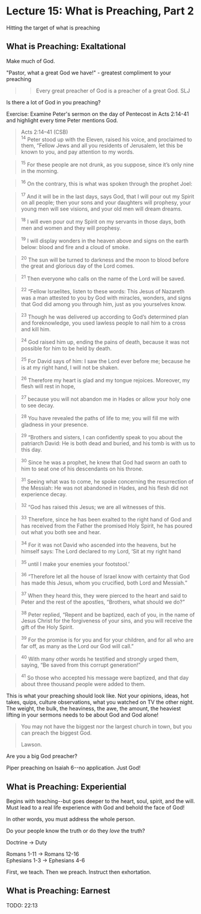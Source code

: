 # Lecture 15: What is Preaching, Part 2

Hitting the target of what is preaching

## What is Preaching: Exaltational

Make much of God.

"Pastor, what a great God we have!" - greatest compliment to your preaching

>>Every great preacher of God is a preacher of a great God. SLJ

Is there a lot of God in you preaching?

</bgy>Exercise</bgy>: Examine Peter's sermon on the day of Pentecost in Acts 2:14-41 and highlight every time Peter mentions God.

>Acts 2:14–41 (CSB)  
><sup>14</sup> Peter stood up with the Eleven, raised his voice, and proclaimed to them, “Fellow Jews and all you residents of Jerusalem, let this be known to you, and pay attention to my words. 

><sup>15</sup> For these people are not drunk, as you suppose, since it’s only nine in the morning. 

><sup>16</sup> On the contrary, this is what was spoken through the prophet Joel: 

><sup>17</sup> And it will be in the last days, says <bgy>God</bgy>, that I will pour out my <bgy>Spirit</bgy> on all people; then your sons and your daughters will prophesy, your young men will see visions, and your old men will dream dreams. 

><sup>18</sup> I will even pour out my <bgy>Spirit</bgy> on my servants in those days, both men and women and they will prophesy. 

><sup>19</sup> I will display wonders in the heaven above and signs on the earth below: blood and fire and a cloud of smoke. 

><sup>20</sup> The sun will be turned to darkness and the moon to blood before the great and glorious day of the <bgy>Lord</bgy> comes. 

><sup>21</sup> Then everyone who calls on the name of the <bgy>Lord</bgy> will be saved. 

><sup>22</sup> “Fellow Israelites, listen to these words: This <bgy>Jesus</bgy> of Nazareth was a man attested to you by <bgy>God</bgy> with miracles, wonders, and signs that <bgy>God</bgy> did among you through <bgy>him</bgy>, just as you yourselves know. 

><sup>23</sup> Though <bgy>he</bgy> was delivered up according to <bgy>God’s</bgy> determined plan and foreknowledge, you used lawless people to nail <bgy>him</bgy> to a cross and kill <bgy>him</bgy>. 

><sup>24</sup> <bgy>God</bgy> raised <bgy>him</bgy> up, ending the pains of death, because it was not possible for <bgy>him</bgy> to be held by death. 

><sup>25</sup> For David says of <bgy>him</bgy>: I saw the <bgy>Lord</bgy> ever before me; because <bgy>he</bgy> is at my right hand, I will not be shaken. 

><sup>26</sup> Therefore my heart is glad and my tongue rejoices. Moreover, my flesh will rest in hope, 

><sup>27</sup> because <bgy>you</bgy> will not abandon <bgy>me</bgy> in Hades or allow your <bgy>holy one</bgy> to see decay. 

><sup>28</sup> <bgy>You</bgy> have revealed the paths of life to me; <bgy>you</bgy> will fill me with gladness in <bgy>your</bgy> presence. 

><sup>29</sup> “Brothers and sisters, I can confidently speak to you about the patriarch David: He is both dead and buried, and his tomb is with us to this day. 

><sup>30</sup> Since he was a prophet, he knew that <bgy>God</bgy> had sworn an oath to him to seat one of his descendants on his throne. 

><sup>31</sup> Seeing what was to come, he spoke concerning the resurrection of the <bgy>Messiah</bgy>: <bgy>He</bgy> was not abandoned in Hades, and <bgy>his</bgy> flesh did not experience decay. 

><sup>32</sup> “</bgy>God</bgy> has raised this <bgy>Jesus</bgy>; we are all witnesses of this. 

><sup>33</sup> Therefore, since he has been exalted to the right hand of <bgy>God</bgy> and has received from the <bgy>Father</bgy> the promised <bgy>Holy</bgy> <bgy>Spirit</bgy>, he has poured out what you both see and hear. 

><sup>34</sup> For it was not David who ascended into the heavens, but he himself says: The <bgy>Lord</bgy> declared to my <bgy>Lord</bgy>, ‘Sit at my right hand 

><sup>35</sup> until I make your enemies your footstool.’ 

><sup>36</sup> “Therefore let all the house of Israel know with certainty that <bgy>God</bgy> has made this <bgy>Jesus</bgy>, whom you crucified, both <bgy>Lord</bgy> and <bgy>Messiah</bgy>.” 

><sup>37</sup> When they heard this, they were pierced to the heart and said to Peter and the rest of the apostles, “Brothers, what should we do?” 

><sup>38</sup> Peter replied, “Repent and be baptized, each of you, in the name of <bgy>Jesus</bgy> <bgy>Christ</bgy> for the forgiveness of your sins, and you will receive the gift of the <bgy>Holy</bgy> <bgy>Spirit</bgy>. 

><sup>39</sup> For the promise is for you and for your children, and for all who are far off, as many as the <bgy>Lord</bgy> our <bgy>God</bgy> will call.” 

><sup>40</sup> With many other words he testified and strongly urged them, saying, “Be saved from this corrupt generation!” 

><sup>41</sup> So those who accepted his message were baptized, and that day about three thousand people were added to them.

This is what your preaching should look like. Not your opinions, ideas, hot takes, quips, culture observations, what you watched on TV the other night. The weight, the bulk, the heaviness, the awe, the amount, the heaviest lifting in your sermons needs to be about God and God alone!

>You may not have the biggest nor the largest church in town, but you can preach the biggest God.
>
>Lawson.

Are you a big God preacher?

Piper preaching on Isaiah 6--no application. Just God!

## What is Preaching: Experiential

Begins with teaching--but goes deeper to the heart, soul, spirit, and the will. Must lead to a real life experience with God and behold the face of God!

In other words, you must address the whole person.

Do your people know the truth or do they *love* the truth?

Doctrine -> Duty

Romans 1-11 -> Romans 12-16  
Ephesians 1-3 -> Ephesians 4-6

First, we teach. Then we preach. Instruct then exhortation.

## What is Preaching: Earnest

TODO: 22:13
